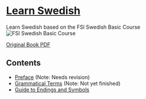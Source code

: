 # [Learn Swedish](http://stefaneng.github.io/learn-swedish)

Learn Swedish based on the FSI Swedish Basic Course
![FSI Swedish Basic Course](http://i.imgur.com/jwDKeMp.png)

[Original Book PDF](fsi_swedish_basic_course_text.pdf)

## Contents

- [Preface](preface.md) (Note: Needs revision)
- [Grammatical Terms](grammatical_terms.md) (Note: Not yet finished)
- [Guide to Endings and Symbols](endings_and_symbols.md)
